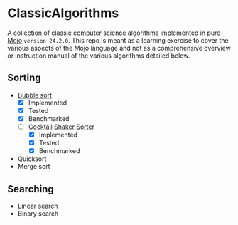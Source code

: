 # ClassicAlgorithms

A collection of classic computer science algorithms implemented in pure [Mojo](https://www.modular.com/max/mojo) `version 24.2.0`. This repo is meant as a learning exercise to cover the various aspects of the Mojo language and not as a comprehensive overview or instruction manual of the various algorithms detailed below.

## Sorting

- [Bubble sort](https://en.wikipedia.org/wiki/Bubble_sort)
  - [X] Implemented
  - [X] Tested
  - [X] Benchmarked
  - [ ] [Cocktail Shaker Sorter](https://en.wikipedia.org/wiki/Cocktail_shaker_sort)
    - [X] Implemented
    - [X] Tested
    - [X] Benchmarked
- Quicksort
- Merge sort

## Searching

- Linear search
- Binary search
